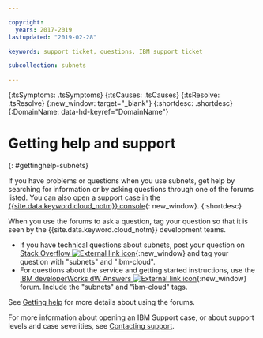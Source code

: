 ```yaml
---

copyright:
  years: 2017-2019
lastupdated: "2019-02-28"

keywords: support ticket, questions, IBM support ticket

subcollection: subnets

---
```



{:tsSymptoms: .tsSymptoms}
{:tsCauses: .tsCauses}
{:tsResolve: .tsResolve}
{:new_window: target="_blank"}
{:shortdesc: .shortdesc}
{:DomainName: data-hd-keyref="DomainName"}


# Getting help and support
{: #gettinghelp-subnets}

If you have problems or questions when you use subnets, get help by searching for information or by asking questions through one of the forums listed. You can also open a support case in the [{{site.data.keyword.cloud_notm}} console](https://{DomainName}/){: new_window}.
{:shortdesc}

When you use the forums to ask a question, tag your question so that it is seen by the {{site.data.keyword.cloud_notm}} development teams.

* If you have technical questions about subnets, post your question on [Stack Overflow ![External link icon](../../icons/launch-glyph.svg "External link icon")](https://stackoverflow.com/search?q=subnets+ibm-cloud){:new_window} and tag your question with "subnets" and "ibm-cloud".
* For questions about the service and getting started instructions, use the [IBM developerWorks dW Answers ![External link icon](../../icons/launch-glyph.svg "External link icon")](https://developer.ibm.com/answers/topics/subnets.html?smartspace=ibm-cloud){:new_window} forum. Include the "subnets" and "ibm-cloud" tags.

See [Getting help](/docs/get-support?topic=get-support-getting-customer-support) for more details about using the forums.

For more information about opening an IBM Support case, or about support levels and case severities, see [Contacting support](/docs/get-support?topic=get-support-getting-customer-support).
